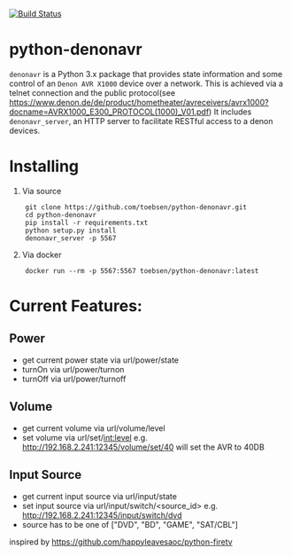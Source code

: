 [![Build Status](https://travis-ci.com/toebsen/python-denonavr.svg?branch=master)](https://travis-ci.com/toebsen/python-denonavr.svg?branch=master)

# python-denonavr

`denonavr` is a Python 3.x package that provides state information and some control of an `Denon AVR X1000` device over a network.
This is achieved via a telnet connection and the public protocol(see https://www.denon.de/de/product/hometheater/avreceivers/avrx1000?docname=AVRX1000_E300_PROTOCOL(1000)_V01.pdf)
It includes `denonavr_server`, an HTTP server to facilitate RESTful access to a denon devices.

# Installing
1. Via source 
```
    git clone https://github.com/toebsen/python-denonavr.git
    cd python-denonavr
    pip install -r requirements.txt
    python setup.py install
    denonavr_server -p 5567
```

2. Via docker
```
    docker run --rm -p 5567:5567 toebsen/python-denonavr:latest
```

# Current Features:
## Power
- get current power state via url/power/state
- turnOn via url/power/turnon
- turnOff via url/power/turnoff
## Volume
- get current volume via url/volume/level
- set  volume via url/set/<int:level>  e.g. http://192.168.2.241:12345/volume/set/40 will set the AVR to 40DB
## Input Source
- get current input source via url/input/state
- set input source via url/input/switch/<source_id> e.g. http://192.168.2.241:12345/input/switch/dvd
- source has to be one of ["DVD", "BD", "GAME", "SAT/CBL"]


inspired by https://github.com/happyleavesaoc/python-firetv


